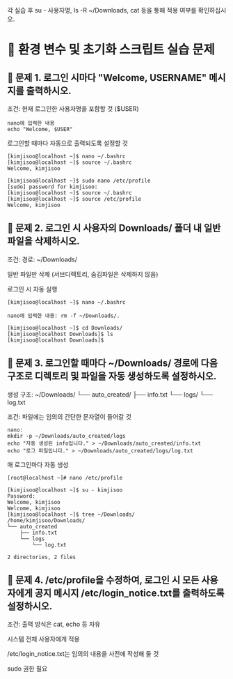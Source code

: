 각 실습 후 su - 사용자명, ls -R ~/Downloads, cat 등을 통해 적용 여부를 확인하십시오.

# 🧪 환경 변수 및 초기화 스크립트 실습 문제
## 🔹 문제 1. 로그인 시마다 "Welcome, USERNAME" 메시지를 출력하시오.
조건:
현재 로그인한 사용자명을 포함할 것 ($USER)
```
nano에 입력한 내용
echo "Welcome, $USER"
```
로그인할 때마다 자동으로 출력되도록 설정할 것
```
[kimjisoo@localhost ~]$ nano ~/.bashrc
[kimjisoo@localhost ~]$ source ~/.bashrc
Welcome, kimjisoo
```
```
[kimjisoo@localhost ~]$ sudo nano /etc/profile
[sudo] password for kimjisoo: 
[kimjisoo@localhost ~]$ source ~/.bashrc
[kimjisoo@localhost ~]$ source /etc/profile
Welcome, kimjisoo
```

## 🔹 문제 2. 로그인 시 사용자의 Downloads/ 폴더 내 일반 파일을 삭제하시오.
조건:
경로: ~/Downloads/


일반 파일만 삭제 (서브디렉토리, 숨김파일은 삭제하지 않음)


로그인 시 자동 실행

```
[kimjisoo@localhost ~]$ nano ~/.bashrc
```
```
nano에 입력한 내용: rm -f ~/Downloads/.
```
```
[kimjisoo@localhost ~]$ cd Downloads/
[kimjisoo@localhost Downloads]$ ls
[kimjisoo@localhost Downloads]$ 
```


## 🔹 문제 3. 로그인할 때마다 ~/Downloads/ 경로에 다음 구조로 디렉토리 및 파일을 자동 생성하도록 설정하시오.
생성 구조:
~/Downloads/
 └── auto_created/
      ├── info.txt
      └── logs/
           └── log.txt

조건:
파일에는 임의의 간단한 문자열이 들어갈 것
```shell
nano: 
mkdir -p ~/Downloads/auto_created/logs
echo "자동 생성된 info입니다." > ~/Downloads/auto_created/info.txt
echo "로그 파일입니다." > ~/Downloads/auto_created/logs/log.txt
```
매 로그인마다 자동 생성
```shell
[root@localhost ~]# nano /etc/profile

[kimjisoo@localhost ~]$ su - kimjisoo
Password: 
Welcome, kimjisoo
Welcome, kimjisoo
[kimjisoo@localhost ~]$ tree ~/Downloads/
/home/kimjisoo/Downloads/
└── auto_created
    ├── info.txt
    └── logs
        └── log.txt

2 directories, 2 files

```

## 🔹 문제 4. /etc/profile을 수정하여, 로그인 시 모든 사용자에게 공지 메시지 /etc/login_notice.txt를 출력하도록 설정하시오.
조건:
출력 방식은 cat, echo 등 자유


시스템 전체 사용자에게 적용


/etc/login_notice.txt는 임의의 내용을 사전에 작성해 둘 것


sudo 권한 필요






